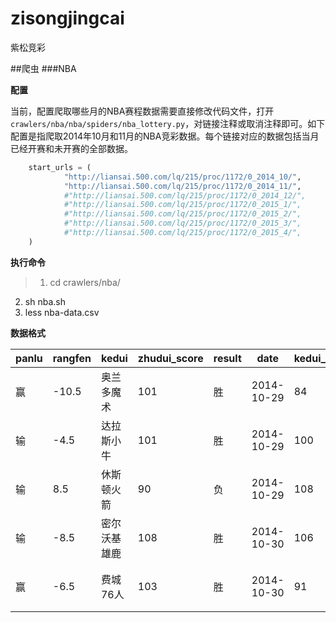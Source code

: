 zisongjingcai
=============

紫松竞彩

##爬虫
###NBA

**配置**

当前，配置爬取哪些月的NBA赛程数据需要直接修改代码文件，打开`crawlers/nba/nba/spiders/nba_lottery.py`，对链接注释或取消注释即可。如下配置是指爬取2014年10月和11月的NBA竞彩数据。每个链接对应的数据包括当月已经开赛和未开赛的全部数据。
```python
    start_urls = (
            "http://liansai.500.com/lq/215/proc/1172/0_2014_10/",
            "http://liansai.500.com/lq/215/proc/1172/0_2014_11/",
            #"http://liansai.500.com/lq/215/proc/1172/0_2014_12/",
            #"http://liansai.500.com/lq/215/proc/1172/0_2015_1/",
            #"http://liansai.500.com/lq/215/proc/1172/0_2015_2/",
            #"http://liansai.500.com/lq/215/proc/1172/0_2015_3/",
            #"http://liansai.500.com/lq/215/proc/1172/0_2015_4/",
    )
```

**执行命令**
>1. cd crawlers/nba/
2. sh nba.sh
3. less nba-data.csv

**数据格式**

| panlu | rangfen | kedui | zhudui_score | result | date | kedui_score | zhudui |
| --- | --- | --- | --- | --- | --- | --- | --- |
| 赢 | -10.5 | 奥兰多魔术 | 101 | 胜 | 2014-10-29 | 84 | 新奥尔良鹈鹕 |
| 输 | -4.5 | 达拉斯小牛 | 101 | 胜 | 2014-10-29 | 100 | 圣安东尼奥马刺 |
| 输 | 8.5 | 休斯顿火箭 | 90 | 负 | 2014-10-29 | 108 | 洛杉矶湖人 |
| 输 | -8.5 | 密尔沃基雄鹿 | 108 | 胜 | 2014-10-30 | 106 | 夏洛特黄蜂 |
| 赢 | -6.5 | 费城76人 | 103 | 胜 | 2014-10-30 | 91 | 印第安纳步行者 |
